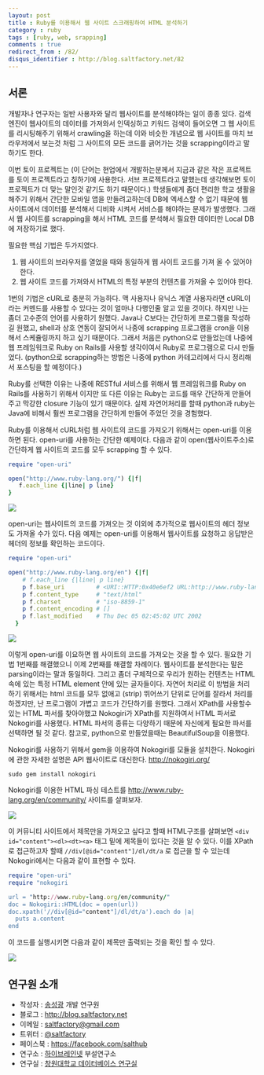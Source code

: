 ```yaml
---
layout: post
title : Ruby를 이용해서 웹 사이트 스크래핑하여 HTML 분석하기
category : ruby
tags : [ruby, web, srapping]
comments : true
redirect_from : /82/
disqus_identifier : http://blog.saltfactory.net/82
---
```


## 서론

개발자나 연구자는 일반 사용자와 달리 웹사이트를 분석해야하는 일이 종종 있다.  검색 엔진이 웹사이트의 데이터를 가져와서 인덱싱하고 키워드 검색이 들어오면 그 웹 사이트를 리시팅해주기 위해서 crawling을 하는데 이와 비슷한 개념으로 웹 사이트를 마치 브라우저에서 보는것 처럼 그 사이트의 모든 코드를 긁어가는 것을 scrapping이라고 말하기도 한다.

이번 토이 프로젝트는 (이 단어는 현업에서 개발하는분께서 지금과 같은 작은 프로젝트를 토이 프로젝트라고 칭하기에 사용한다. 서브 프로젝트라고 말했는데 생각해보면 토이 프로젝트가 더 맞는 말인것 같기도 하기 때문이다.) 학생들에게 좀더 편리한 학교 생활을 해주기 위해서 간단한 모바일 앱을 만들려고하는데 DB에 엑세스할 수 없기 때문에 웹 사이트에서 데이터를 분석해서 디비화 시켜서 서비스를 해야하는 문제가 발생했다. 그래서 웹 사이트를 scrapping을 해서 HTML 코드를 분석해서 필요한 데이터만 Local DB에 저장하기로 했다.

필요한 핵심 기법은 두가지였다.

1. 웹 사이트의 브라우저를 열었을 때와 동일하게 웹 사이트 코드를 가져 올 수 있어야 한다.
2. 웹 사이트 코드를 가져와서 HTML의 특정 부분의 컨텐츠를 가져올 수 있어야 한다.

1번의 기법은 cURL로 충분히 가능하다. 맥 사용자나 유닉스 계열 사용자라면 cURL이라는 커멘드를 사용할 수 있다는 것이 얼마나 다행인줄 알고 있을 것이다. 하지만 나는 좀더 고수준의 언어를 사용하기 원했다. Java나 C보다는 간단하게 프로그램을 작성하길 원했고, shell과 상호 연동이 잘되어서 나중에 scrapping 프로그램을 cron을 이용해서 스케쥴링까지 하고 싶기 때문이다. 그래서 처음은 python으로 만들었는데 나중에 웹 프레임워크로 Ruby on Rails를 사용할 생각이여서 Ruby로 프로그램으로 다시 만들었다.  (python으로 scrapping하는 방법은 나중에 python 카테고리에서 다시 정리해서 포스팅을 할 예정이다.)

Ruby를 선택한 이유는 나중에 RESTful 서비스를 위해서 웹 프레임워크를 Ruby on Rails를 사용하기 위해서 이지만 또 다른 이유는 Ruby는 코드를 매우 간단하게 만들어주고 막강한 closure 기능이 있기 때문이다. 실제 자연어처리를 할때 python과 ruby는 Java에 비해서 훨씬 프로그램을 간단하게 만들어 주었던 것을 경험했다.

Ruby를 이용해서 cURL처럼 웹 사이트의 코드를 가져오기 위해서는 open-uri를 이용하면 된다. open-uri를 사용하는 간단한 예제이다. 다음과 같이 open(웹사이트주소)로 간단하게 웹 사이트의 코드를 모두 scrapping 할 수 있다.

```ruby
require "open-uri"

open("http://www.ruby-lang.org/") {|f|
   f.each_line {|line| p line}
}
```

![](http://cfile29.uf.tistory.com/image/1848214E4EEAAD1C0CC10D)

open-uri는 웹사이트의 코드를 가져오는 것 이외에 추가적으로 웹사이트의 헤더 정보도 가져올 수가 있다. 다음 예제는 open-uri를 이용해서 웹사이트를 요청하고 응답받은 헤더의 정보를 확인하는 코드이다.

```ruby
require "open-uri"

open("http://www.ruby-lang.org/en") {|f|
    # f.each_line {|line| p line}
    p f.base_uri         # <URI::HTTP:0x40e6ef2 URL:http://www.ruby-lang.org/en/>
    p f.content_type     # "text/html"
    p f.charset          # "iso-8859-1"
    p f.content_encoding # []
    p f.last_modified    # Thu Dec 05 02:45:02 UTC 2002
  }
```

![](http://cfile30.uf.tistory.com/image/166833394EEAAE60269720)

이렇게 open-uri를 이요하면 웹 사이트의 코드를 가져오는 것을 할 수 있다. 필요한 기법 1번째를 해결했으니 이제 2번째를 해결할 차례이다. 웹사이트를 분석한다는 말은 parsing이라는 말과 동일하다. 그리고 좀더 구체적으로 우리가 원하는 컨텐츠는 HTML 속에 있는 특정 HTML element 안에 있는 글자들이다. 자연어 처리로 이 방법을 처리하기 위해서는 html 코드를 모두 없애고 (strip) 뛰어쓰기 단위로 단어를 잘라서 처리를 하겠지만, 난 프로그램이 가볍고 코드가 간단하기를 원했다. 그래서 XPath를 사용할수 있는 HTML 파서를 찾아야했고 Nokogiri가 XPath를 지원하여서 HTML 파서로 Nokogiri를 사용했다. HTML 파서의 종류는 다양하기 때문에 자신에게 필요한 파서를 선택하면 될 것 같다. 참고로, python으로 만들었을때는 BeautifulSoup을 이용했다.

Nokogiri를 사용하기 위해서 gem을 이용하여 Nokogiri를 모듈을 설치한다. Nokogiri에 관한 자세한 설명은 API 웹사이트로 대신한다. http://nokogiri.org/

```
sudo gem install nokogiri
```

Nokogiri를 이용한 HTML 파싱 테스트를 http://www.ruby-lang.org/en/community/ 사이트를 살펴보자.

![](http://cfile3.uf.tistory.com/image/150211374EEAD0EE074074)

이 커뮤니티 사이트에서 제목만을 가져오고 싶다고 할때 HTML구조를 살펴보면 `<div id="content"><dl><dt><a>` 태그 밑에 제목들이 있다는 것을 알 수 있다. 이를 XPath로 접근하고자 할때 `//div[@id="content"]/dl/dt/a` 로 접근을 할 수 있는데 Nokogiri에서는 다음과 같이 표현할 수 있다.

```ruby
require "open-uri"
require "nokogiri

url = "http://www.ruby-lang.org/en/community/"
doc = Nokogiri::HTML(doc = open(url))
doc.xpath('//div[@id="content"]/dl/dt/a').each do |a|
  puts a.content
end
```

이 코드를 실행시키면 다음과 같이 제목만 출력되는 것을 확인 할 수 있다.

![](http://cfile25.uf.tistory.com/image/1575C5424EEADADF02F0BE)

## 연구원 소개

* 작성자 : [송성광](http://about.me/saltfactory) 개발 연구원
* 블로그 : http://blog.saltfactory.net
* 이메일 : [saltfactory@gmail.com](mailto:saltfactory@gmail.com)
* 트위터 : [@saltfactory](https://twitter.com/saltfactory)
* 페이스북 : https://facebook.com/salthub
* 연구소 : [하이브레인넷](http://www.hibrain.net) 부설연구소
* 연구실 : [창원대학교 데이터베이스 연구실](http://dblab.changwon.ac.kr)
